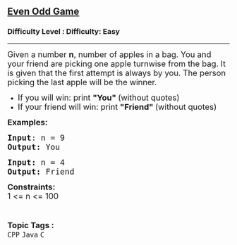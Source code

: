 <h2><a href="https://www.geeksforgeeks.org/problems/even-odd-game--153136/1?page=2&category=Java&difficulty=Easy&status=unsolved&sortBy=submissions">Even Odd Game</a></h2><h3>Difficulty Level : Difficulty: Easy</h3><hr><div class="problems_problem_content__Xm_eO"><p><span style="font-size: 18px;">Given a number <strong>n</strong>, number of apples in a bag. You and your friend are picking one apple turnwise from the bag. It is given that the first attempt is always by you. The person picking the last apple will be the winner.&nbsp;</span></p>
<ul>
<li><span style="font-size: 18px;">If you will win: print <strong>"You" </strong>(without quotes)</span></li>
<li><span style="font-size: 18px;">If your friend will win: print <strong>"Friend" </strong>(without quotes)</span></li>
</ul>
<p><span style="font-size: 18px;"><strong>Examples:</strong></span></p>
<pre><span style="font-size: 18px;"><strong>Input</strong>: n = 9
<strong>Output:</strong> You</span></pre>
<pre><span style="font-size: 18px;"><strong>Input: </strong>n = 4
<strong>Output: </strong>Friend</span></pre>
<p><span style="font-size: 18px;"><strong>Constraints:</strong><br>1 &lt;= n &lt;= 100</span></p></div><br><p><span style=font-size:18px><strong>Topic Tags : </strong><br><code>CPP</code>&nbsp;<code>Java</code>&nbsp;<code>C</code>&nbsp;